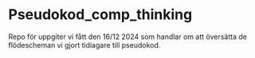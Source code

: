 # Pseudokod_comp_thinking
Repo för uppgiter vi fått den 16/12 2024 som handlar om att översätta de flödescheman vi gjort tidiagare till pseudokod. 
